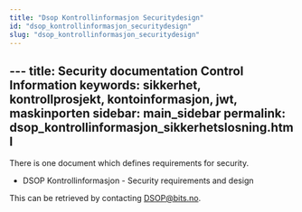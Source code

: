 ```yaml
---
title: "Dsop Kontrollinformasjon Securitydesign"
id: "dsop_kontrollinformasjon_securitydesign"
slug: "dsop_kontrollinformasjon_securitydesign"
---
```


﻿---
title: Security documentation Control Information
keywords: sikkerhet, kontrollprosjekt, kontoinformasjon, jwt, maskinporten
sidebar: main_sidebar
permalink: dsop_kontrollinformasjon_sikkerhetslosning.html
---

There is one document which defines requirements for security.

* DSOP Kontrollinformasjon - Security requirements and design

This can be retrieved by contacting [DSOP@bits.no](mailto:dsop@bits.no).
